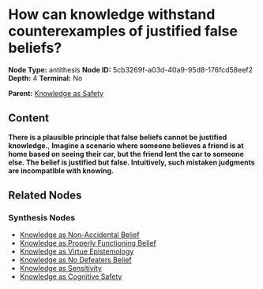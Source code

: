 # How can knowledge withstand counterexamples of justified false beliefs?

**Node Type:** antithesis
**Node ID:** 5cb3269f-a03d-40a9-95d8-176fcd58eef2
**Depth:** 4
**Terminal:** No

**Parent:** [Knowledge as Safety](knowledge-as-safety-synthesis-799a6367-736c-4d6f-8a5b-c7a2f8b8632f.md)

## Content

**There is a plausible principle that false beliefs cannot be justified knowledge.**, **Imagine a scenario where someone believes a friend is at home based on seeing their car, but the friend lent the car to someone else. The belief is justified but false. Intuitively, such mistaken judgments are incompatible with knowing.**

## Related Nodes

### Synthesis Nodes

- [Knowledge as Non-Accidental Belief](knowledge-as-non-accidental-belief-synthesis-dd3c98a5-c471-4dfe-987c-1d0f92b526a1.md)
- [Knowledge as Properly Functioning Belief](knowledge-as-properly-functioning-belief-synthesis-557a24fd-92f1-4f69-8ecc-40356dc3278b.md)
- [Knowledge as Virtue Epistemology](knowledge-as-virtue-epistemology-synthesis-fa54c933-c14f-43d3-8969-0355558046d0.md)
- [Knowledge as No Defeaters Belief](knowledge-as-no-defeaters-belief-synthesis-a3b600dd-2131-45b2-87b8-88d50b7bfe82.md)
- [Knowledge as Sensitivity](knowledge-as-sensitivity-synthesis-b5bba236-63ef-457b-a2c7-0ca250aae90f.md)
- [Knowledge as Cognitive Safety](knowledge-as-cognitive-safety-synthesis-4cb3d62c-77f7-49bc-a88a-c976e78c5da1.md)
